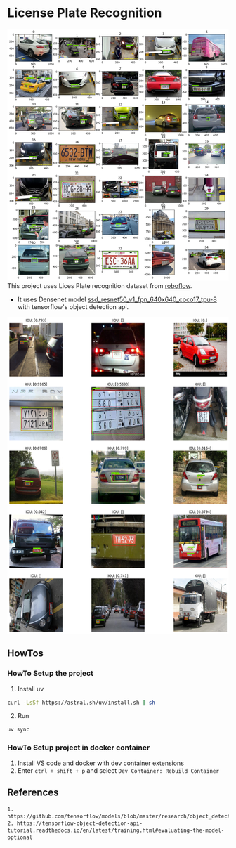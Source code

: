 # License Plate Recognition
![dataset](readme-assets/dataset_overview.png)
This project uses Lices Plate recognition dataset from [roboflow](https://universe.roboflow.com/roboflow-universe-projects/license-plate-recognition-rxg4e).

* It uses Densenet model [ssd_resnet50_v1_fpn_640x640_coco17_tpu-8](http://download.tensorflow.org/models/object_detection/tf2/20200711/ssd_resnet50_v1_fpn_640x640_coco17_tpu-8.tar.gz) with tensorflow's object detection api.

![results](readme-assets/training_result.png)

## HowTos
### HowTo Setup the project
1. Install uv 
```bash
curl -LsSf https://astral.sh/uv/install.sh | sh
```
2. Run
```bash
uv sync
```
### HowTo Setup project in docker container
1. Install VS code and docker with dev container extensions
2. Enter `ctrl + shift + p` and select `Dev Container: Rebuild Container`



## References
    1. https://github.com/tensorflow/models/blob/master/research/object_detection/colab_tutorials/eager_few_shot_od_training_tf2_colab.ipynb
    2. https://tensorflow-object-detection-api-tutorial.readthedocs.io/en/latest/training.html#evaluating-the-model-optional